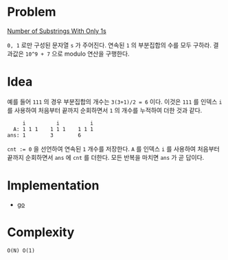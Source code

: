 # Problem

[Number of Substrings With Only 1s](https://leetcode.com/problems/number-of-substrings-with-only-1s/)

`0, 1` 로만 구성된 문자열 `s` 가 주어진다. 연속된 `1` 의 부분집합의
수를 모두 구하라. 결과값은 `10^9 + 7` 으로 modulo 연산을 구행한다.

# Idea

예를 들어 `111` 의 경우 부분집합의 개수는 `3(3+1)/2 = 6` 이다.  이것은
`111` 를 인덱스 `i` 를 사용하여 처음부터 끝까지 순회하면서 `1` 의
개수를 누적하여 더한 것과 같다.

```
     i          i          i
  A: 1 1 1    1 1 1    1 1 1
ans: 1        3        6
```

`cnt := 0` 을 선언하여 연속된 `1` 개수를 저장한다.  `A` 를 인덱스 `i`
를 사용하여 처음부터 끝까지 순회하면서 `ans` 에 `cnt` 를 더한다. 모든
반복을 마치면 `ans` 가 곧 답이다.

# Implementation

* [go](a.go)

# Complexity

```
O(N) O(1)
```
